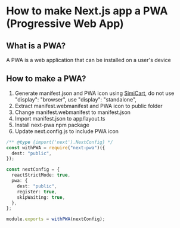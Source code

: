 # How to make Next.js app a PWA (Progressive Web App)

## What is a PWA?

A PWA is a web application that can be installed on a user's device

## How to make a PWA?

1. Generate manifest.json and PWA icon using [SimiCart](https://www.simicart.com/manifest-generator.html/), do not use  "display": "browser", use "display": "standalone",
2. Extract manifest.webmanifest and PWA icon to public folder
3. Change manifest.webmanifest to manifest.json
4. Import manifest.json to app/layout.ts <head><link rel="manifest" href="/manifest.json" /></head>
5. Install next-pwa npm package
6. Update next.config.js to include PWA icon

```typescript
/** @type {import('next').NextConfig} */
const withPWA = require("next-pwa")({
  dest: "public",
});

const nextConfig = {
  reactStrictMode: true,
  pwa: {
    dest: "public",
    register: true,
    skipWaiting: true,
  },
};

module.exports = withPWA(nextConfig);
```
